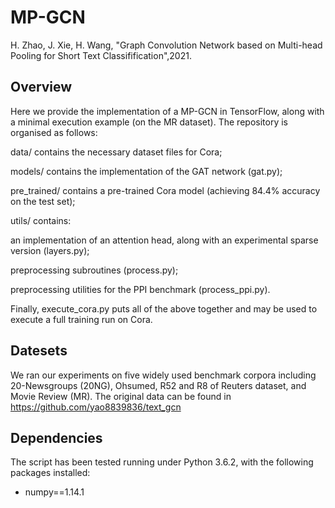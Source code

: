 # MP-GCN
H. Zhao, J. Xie, H. Wang, "Graph Convolution Network based on Multi-head Pooling for Short Text Classifification",2021.

## Overview
Here we provide the implementation of a MP-GCN in TensorFlow, along with a minimal execution example (on the MR dataset). The repository is organised as follows:

data/ contains the necessary dataset files for Cora;

models/ contains the implementation of the GAT network (gat.py);

pre_trained/ contains a pre-trained Cora model (achieving 84.4% accuracy on the test set);

utils/ contains:

an implementation of an attention head, along with an experimental sparse version (layers.py);

preprocessing subroutines (process.py);

preprocessing utilities for the PPI benchmark (process_ppi.py).

Finally, execute_cora.py puts all of the above together and may be used to execute a full training run on Cora.

## Datesets
We ran our experiments on five widely used benchmark corpora including 20-Newsgroups (20NG), Ohsumed, R52 and R8 of Reuters dataset, and Movie Review (MR). The original data can be found in https://github.com/yao8839836/text_gcn

## Dependencies
The script has been tested running under Python 3.6.2, with the following packages installed:

* numpy==1.14.1


